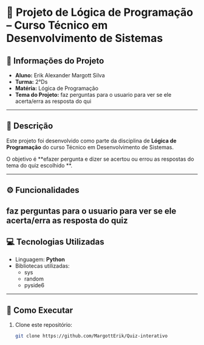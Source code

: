 # 📘 Projeto de Lógica de Programação – Curso Técnico em Desenvolvimento de Sistemas  

## 📌 Informações do Projeto  
- **Aluno:** Erik Alexander Margott Silva  
- **Turma:** 2°Ds  
- **Matéria:** Lógica de Programação  
- **Tema do Projeto:** faz perguntas para o usuario para ver se ele acerta/erra as resposta do qui

---

## 📝 Descrição  
Este projeto foi desenvolvido como parte da disciplina de **Lógica de Programação** do curso Técnico em Desenvolvimento de Sistemas.  

O objetivo é **efazer pergunta e dizer se acertou ou errou as respostas do tema do quiz escolhido **.  

---

## ⚙️ Funcionalidades  
faz perguntas para o usuario para ver se ele acerta/erra as resposta do quiz
---

## 💻 Tecnologias Utilizadas  
- Linguagem: **Python**  
- Bibliotecas utilizadas:  
  - sys
  - random
  - pyside6
---

## 🚀 Como Executar  
1. Clone este repositório:  
   ```bash
   git clone https://github.com/MargottErik/Quiz-interativo
   
